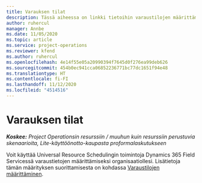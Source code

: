 ```yaml
---
title: Varauksen tilat
description: Tässä aiheessa on linkki tietoihin varaustilojen määrittämisestä Project Operationsissa.
author: ruhercul
manager: Annbe
ms.date: 11/05/2020
ms.topic: article
ms.service: project-operations
ms.reviewer: kfend
ms.author: ruhercul
ms.openlocfilehash: 4e14f55e05a20990394f7645d0f276ea99deb626
ms.sourcegitcommit: 454b0ec941cca06852236771bc77dc1651f94e48
ms.translationtype: HT
ms.contentlocale: fi-FI
ms.lasthandoff: 11/12/2020
ms.locfileid: "4514516"
---
```

# <a name="booking-statuses"></a>Varauksen tilat

_**Koskee:** Project Operationsin resurssiin / muuhun kuin resurssiin perustuvia skenaarioita, Lite-käyttöönotto-kaupasta proformalaskutukseen_

Voit käyttää Universal Resource Schedulingin toimintoja Dynamics 365 Field Servicessä varaustietojen määrittämiseksi organisaatiollesi. Lisätietoja tämän määrityksen suorittamisesta on kohdassa [Varaustilojen määrittäminen](https://docs.microsoft.com/dynamics365/field-service/set-up-booking-statuses).
